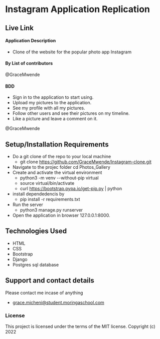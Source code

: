 # Instagram Application Replication

## Live Link


#### Application Description

- Clone of the website for the popular photo app Instagram

#### By **List of contributors**

@GraceMwende

#### BDD

- Sign in to the application to start using.
- Upload my pictures to the application.
- See my profile with all my pictures.
- Follow other users and see their pictures on my timeline.
- Like a picture and leave a comment on it.

@GraceMwende

## Setup/Installation Requirements

- Do a git clone of the repo to your local machine
    - git clone https://github.com/GraceMwende/Instagram-clone.git
- Navigate to the projec folder
  cd Photos_Gallery
- Create and activate the virtual environment
    - python3 -m venv --without-pip virtual
    - source virtual/bin/activate
    - curl https://bootstrap.pypa.io/get-pip.py | python
- install dependedencis by 
    - pip install -r requirements.txt
- Run the server
    - python3 manage.py runserver
- Open the application in browser 127.0.0.1:8000.


## Technologies Used

- HTML
- CSS
- Bootstrap
- Django
- Postgres sql database

## Support and contact details

Please contact me incase of anything
 - grace.micheni@student.moringaschool.com
### License

This project is licensed under the terms of the MIT license.
Copyright (c) 2022